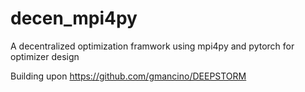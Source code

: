 # decen_mpi4py
A decentralized optimization framwork using mpi4py and pytorch for optimizer design

Building upon https://github.com/gmancino/DEEPSTORM